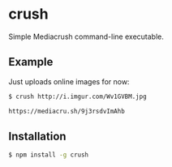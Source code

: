 # crush

Simple Mediacrush command-line executable.

## Example

Just uploads online images for now:

``` bash
$ crush http://i.imgur.com/Wv1GVBM.jpg

https://mediacru.sh/9j3rsdvImAhb
```

## Installation

``` bash
$ npm install -g crush
```